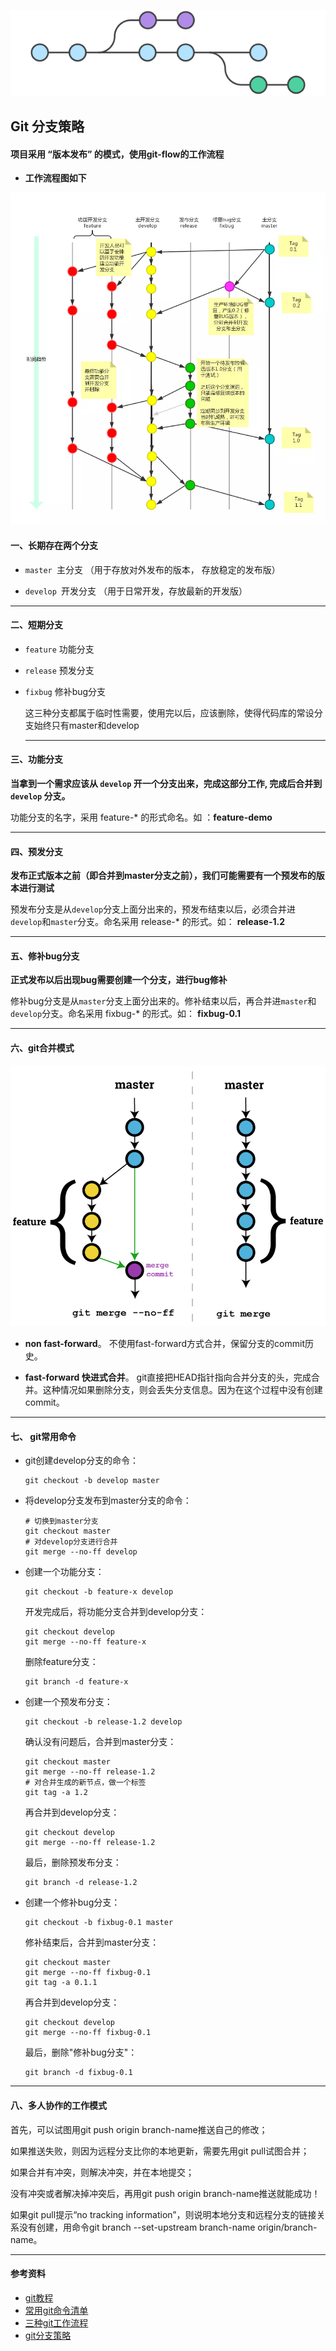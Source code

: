 ![](./images/git1.png)



## Git 分支策略

#### 项目采用 “**版本发布**” 的模式，使用git-flow的工作流程

- **工作流程图如下**



![](./images/git3.jpg)

#### 一、长期存在两个分支

- `master `主分支 （用于存放对外发布的版本， 存放稳定的发布版）

- `develop `开发分支 （用于日常开发，存放最新的开发版）

---




#### 二、短期分支

- `feature` 功能分支

- `release` 预发分支

- ``fixbug`` 修补bug分支

  这三种分支都属于临时性需要，使用完以后，应该删除，使得代码库的常设分支始终只有master和develop

  ---
  
  


#### **三、功能分支**

**当拿到一个需求应该从 `develop` 开一个分支出来，完成这部分工作, 完成后合并到 `develop` 分支。**

功能分支的名字，采用 feature-* 的形式命名。如 ：**feature-demo**

---



#### **四、预发分支**

**发布正式版本之前（即合并到master分支之前），我们可能需要有一个预发布的版本进行测试**

预发布分支是从`develop`分支上面分出来的，预发布结束以后，必须合并进`develop`和`master`分支。命名采用 release-* 的形式。如： **release-1.2**

---



#### **五、修补bug分支**

**正式发布以后出现bug需要创建一个分支，进行bug修补**

修补bug分支是从`master`分支上面分出来的。修补结束以后，再合并进`master`和`develop`分支。命名采用 fixbug-* 的形式。如： **fixbug-0.1**

---



#### 六、git合并模式

![](./images/git4.jpg)

- **non fast-forward**。 不使用fast-forward方式合并，保留分支的commit历史。

- **fast-forward 快进式合并**。 git直接把HEAD指针指向合并分支的头，完成合并。这种情况如果删除分支，则会丢失分支信息。因为在这个过程中没有创建commit。

---



#### 七、 git常用命令

- git创建develop分支的命令：

  ```
  git checkout -b develop master
  ```

  

- 将develop分支发布到master分支的命令：

  ```
  # 切换到master分支
  git checkout master
  # 对develop分支进行合并
  git merge --no-ff develop
  ```

- 创建一个功能分支：

  ```
  git checkout -b feature-x develop
  ```

  开发完成后，将功能分支合并到develop分支：

  ```
  git checkout develop
  git merge --no-ff feature-x
  ```

  删除feature分支：

  ```
  git branch -d feature-x
  ```

- 创建一个预发布分支：

  ```
  git checkout -b release-1.2 develop
  ```

  确认没有问题后，合并到master分支：

  ```
  git checkout master
  git merge --no-ff release-1.2
  # 对合并生成的新节点，做一个标签
  git tag -a 1.2
  ```

  再合并到develop分支：

  ```
  git checkout develop
  git merge --no-ff release-1.2
  ```

  最后，删除预发布分支：

  ```
  git branch -d release-1.2
  ```

- 创建一个修补bug分支：

  ```
  git checkout -b fixbug-0.1 master
  ```

  修补结束后，合并到master分支：

  ```
  git checkout master
  git merge --no-ff fixbug-0.1
  git tag -a 0.1.1
  ```

  再合并到develop分支：

  ```
  git checkout develop
  git merge --no-ff fixbug-0.1
  ```

  最后，删除"修补bug分支"：

  ```
  git branch -d fixbug-0.1
  ```

---



#### 八、多人协作的工作模式

首先，可以试图用git push origin branch-name推送自己的修改；

如果推送失败，则因为远程分支比你的本地更新，需要先用git pull试图合并；

如果合并有冲突，则解决冲突，并在本地提交；

没有冲突或者解决掉冲突后，再用git push origin branch-name推送就能成功！

如果git pull提示“no tracking information”，则说明本地分支和远程分支的链接关系没有创建，用命令git branch --set-upstream branch-name origin/branch-name。

---



#### 参考资料

- [git教程](https://www.liaoxuefeng.com/wiki/896043488029600)
- [常用git命令清单](http://www.ruanyifeng.com/blog/2015/12/git-cheat-sheet.html)
- [三种git工作流程](http://www.ruanyifeng.com/blog/2015/12/git-workflow.html)
- [git分支策略](http://www.ruanyifeng.com/blog/2012/07/git.html)

